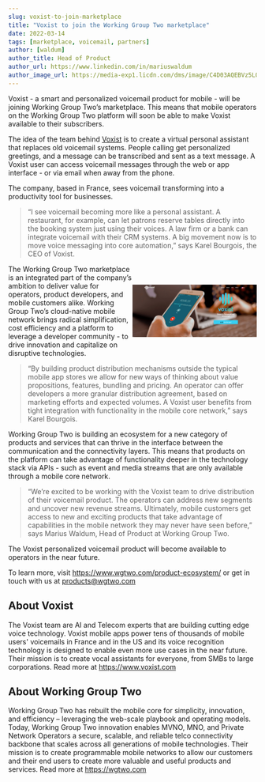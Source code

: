 ```yaml
---
slug: voxist-to-join-marketplace
title: "Voxist to join the Working Group Two marketplace"
date: 2022-03-14
tags: [marketplace, voicemail, partners]
author: [waldum]
author_title: Head of Product
author_url: https://www.linkedin.com/in/mariuswaldum
author_image_url: https://media-exp1.licdn.com/dms/image/C4D03AQEBVz5L0pV2Rg/profile-displayphoto-shrink_200_200/0/1517238318977?e=1652313600&v=beta&t=_4r_BIJ8AuO1zgci95b389OTEe84H1Oseylw2RY4XHU
---
```


Voxist - a smart and personalized voicemail product for mobile - will be joining Working Group Two’s marketplace. This means that mobile operators on the Working Group Two platform will soon be able to make Voxist available to their subscribers. 

<!--truncate-->

The idea of the team behind [Voxist](www.voxist.com) is to create a virtual personal assistant that replaces old voicemail systems. People calling get personalized greetings, and a message can be transcribed and sent as a text message. A Voxist user can access voicemail messages through the web or app interface - or via email when away from the phone. 

The company, based in France, sees voicemail transforming into a productivity tool for businesses. 

> “I see voicemail becoming more like a personal assistant. A restaurant, for example, can let patrons reserve tables directly into the booking system just using their voices. A law firm or a bank can integrate voicemail with their CRM systems. A big movement now is to move voice messaging into core automation,” says Karel Bourgois, the CEO of Voxist. 

<img width="50%" align="right" style="display: block; margin:40px auto;"
     src="website/static/img/blog/voxist3.png"/>

The Working Group Two marketplace is an integrated part of the company’s ambition to deliver value for operators, product developers, and mobile customers alike. Working Group Two’s cloud-native mobile network brings radical simplification, cost efficiency and a platform to leverage a developer community - to drive innovation and capitalize on disruptive technologies. 

> “By building product distribution mechanisms outside the typical mobile app stores we allow for new ways of thinking about value propositions, features, bundling and pricing. An operator can offer developers a more granular distribution agreement, based on marketing efforts and expected volumes. A Voxist user benefits from tight integration with functionality in the mobile core network,” says Karel Bourgois. 

Working Group Two is building an ecosystem for a new category of products and services that can thrive in the interface between the communication and the connectivity layers. This means that products on the platform can take advantage of functionality deeper in the technology stack via APIs - such as event and media streams that are only available through a mobile core network. 

> “We’re excited to be working with the Voxist team to drive distribution of their voicemail product. The operators can address new segments and uncover new revenue streams. Ultimately, mobile customers get access to new and exciting products that take advantage of capabilities in the mobile network they may never have seen before,” says Marius Waldum, Head of Product at Working Group Two. 

The Voxist personalized voicemail product will become available to operators in the near future. 

To learn more, visit https://www.wgtwo.com/product-ecosystem/ or get in touch with us at products@wgtwo.com 

## About Voxist
The Voxist team are AI and Telecom experts that are building cutting edge voice technology. Voxist mobile apps power tens of thousands of mobile users' voicemails in France and in the US and its voice recognition technology is designed to enable even more use cases in the near future. Their mission is to create vocal assistants for everyone, from SMBs to large corporations. Read more at https://www.voxist.com

## About Working Group Two
Working Group Two has rebuilt the mobile core for simplicity, innovation, and efficiency – leveraging the web-scale playbook and operating models. Today, Working Group Two innovation enables MVNO, MNO, and Private Network Operators a secure, scalable, and reliable telco connectivity backbone that scales across all generations of mobile technologies. Their mission is to create programmable mobile networks to allow our customers and their end users to create more valuable and useful products and services. Read more at https://wgtwo.com






